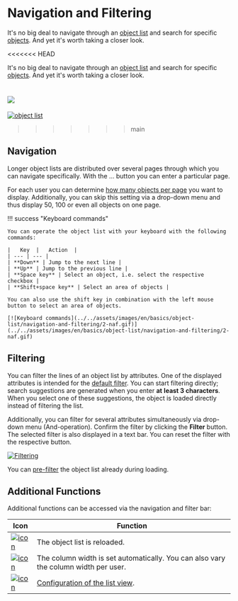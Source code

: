 # Navigation and Filtering

It's no big deal to navigate through an [object list](./index.md) and search for specific [objects](../structure-of-the-it-documentation.md). And yet it's worth taking a closer look.

<<<<<<< HEAD
  

It's no big deal to navigate through an [object list](/display/en/Object+List) and search for specific [objects](../../basics/structure-of-the-it-documentation.md). And yet it's worth taking a closer look.

![](/download/attachments/61014333/image2017-4-28%2013%3A21%3A52.png?version=1&modificationDate=1493378510580&api=v2&effects=drop-shadow)
=======
[![object list](../../assets/images/en/basics/object-list/navigation-and-filtering/1-naf.png)](../../assets/images/en/basics/object-list/navigation-and-filtering/1-naf.png)
>>>>>>> main

Navigation
----------

Longer object lists are distributed over several pages through which you can navigate specifically. With the ... button you can enter a particular page.

For each user you can determine [how many objects per page](./advanced-settings.md) you want to display. Additionally, you can skip this setting via a drop-down menu and thus display 50, 100 or even all objects on one page.

!!! success "Keyboard commands"

    You can operate the object list with your keyboard with the following commands:

    |   Key  |   Action  |
    | --- | --- |
    | **Down** | Jump to the next line |
    | **Up** | Jump to the previous line |
    | **Space key** | Select an object, i.e. select the respective checkbox |
    | **Shift+space key** | Select an area of objects |

    You can also use the shift key in combination with the left mouse button to select an area of objects.

    [![Keyboard commands](../../assets/images/en/basics/object-list/navigation-and-filtering/2-naf.gif)](../../assets/images/en/basics/object-list/navigation-and-filtering/2-naf.gif)

Filtering
---------

You can filter the lines of an object list by attributes. One of the displayed attributes is intended for the [default filter](./configuration-of-the-list-view.md). You can start filtering directly; search suggestions are generated when you enter **at** **least 3 characters**. When you select one of these suggestions, the object is loaded directly instead of filtering the list.

Additionally, you can filter for several attributes simultaneously via drop-down menu (And-operation). Confirm the filter by clicking the **Filter** button. The selected filter is also displayed in a text bar. You can reset the filter with the respective button.

[![Filtering](../../assets/images/en/basics/object-list/navigation-and-filtering/3-naf.png)](../../assets/images/en/basics/object-list/navigation-and-filtering/3-naf.png)

You can [pre-filter](./configuration-of-the-list-view.md) the object list already during loading.

Additional Functions
--------------------

Additional functions can be accessed via the navigation and filter bar:

|   Icon  |   Function  |
| --- | --- |
| [![icon](../../assets/images/en/basics/object-list/navigation-and-filtering/4-naf.png)](../../assets/images/en/basics/object-list/navigation-and-filtering/4-naf.png) | The object list is reloaded. |
| [![icon](../../assets/images/en/basics/object-list/navigation-and-filtering/5-naf.png)](../../assets/images/en/basics/object-list/navigation-and-filtering/5-naf.png) | The column width is set automatically. You can also vary the column width per user. |
| [![icon](../../assets/images/en/basics/object-list/navigation-and-filtering/6-naf.png)](../../assets/images/en/basics/object-list/navigation-and-filtering/6-naf.png) | [Configuration of the list view](./configuration-of-the-list-view.md). |